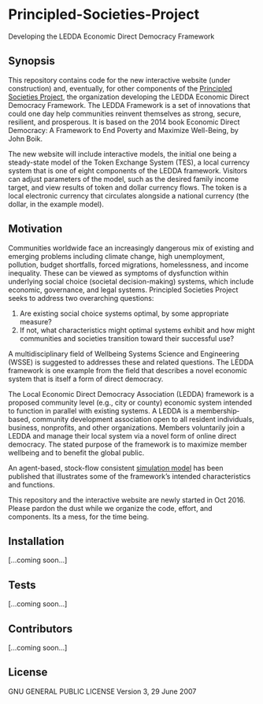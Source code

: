 # Principled-Societies-Project
Developing the LEDDA Economic Direct Democracy Framework

## Synopsis

This repository contains code for the new interactive website (under construction) and, eventually, for other components of the [Principled Societies Project](http://www.PrincipledSocietiesProject.org), the organization developing the LEDDA Economic Direct Democracy Framework. The LEDDA Framework is a set of innovations that could one day help communities reinvent themselves as strong, secure, resilient, and prosperous. It is based on the 2014 book Economic Direct Democracy: A Framework to End Poverty and Maximize Well-Being, by John Boik.

The new website will include interactive models, the initial one being a steady-state model of the Token Exchange System (TES), a local currency system that is one of eight components of the LEDDA framework. Visitors can adjust parameters of the model, such as the desired family income target, and view results of token and dollar currency flows. The token is a local electronic currency that circulates alongside a national currency (the dollar, in the example model).

## Motivation

Communities worldwide face an increasingly dangerous mix of existing and emerging problems including climate change, high unemployment, pollution, budget shortfalls, forced migrations, homelessness, and income inequality. These can be viewed as symptoms of dysfunction within underlying social choice (societal decision-making) systems, which include economic, governance, and legal systems. Principled Societies Project seeks to address two overarching questions:

1. Are existing social choice systems optimal, by some appropriate measure?
2. If not, what characteristics might optimal systems exhibit and how might communities and societies transition toward their successful use?

A multidisciplinary field of Wellbeing Systems Science and Engineering (WSSE) is suggested to addresses these and related questions. The LEDDA framework is one example from the field that describes a novel economic system that is itself a form of direct democracy. 

The Local Economic Direct Democracy Association (LEDDA) framework is a proposed community level (e.g., city or county) economic system intended to function in parallel with existing systems. A LEDDA is a membership‐based, community development association open to all resident individuals, business, nonprofits, and other organizations. Members voluntarily join a LEDDA and manage their local system via a novel form of online direct democracy. The stated purpose of the framework is to maximize member wellbeing and to benefit the global public. 

An agent-based, stock-flow consistent [simulation model](https://ijccr.net/2014/10/14/first-micro-simulation-model-of-a-ledda-community-currency-dollar-economy/) has been published that illustrates some of the framework’s intended characteristics and functions. 

This repository and the interactive website are newly started in Oct 2016. Please pardon the dust while we organize the code, effort, and components. Its a mess, for the time being.


## Installation

[...coming soon...]

## Tests

[...coming soon...]

## Contributors

[...coming soon...]

## License

GNU GENERAL PUBLIC LICENSE Version 3, 29 June 2007

